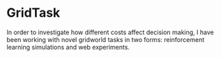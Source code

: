 # GridTask
In order to investigate how different costs affect decision making, I have been working with novel gridworld tasks in two forms: reinforcement learning simulations and web experiments.
